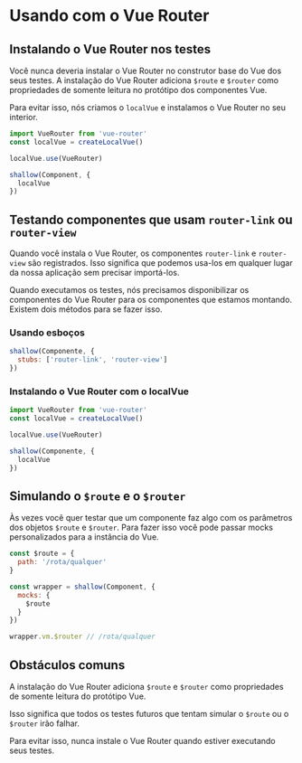 # Usando com o Vue Router

## Instalando o Vue Router nos testes

Você nunca deveria instalar o Vue Router no construtor base do Vue dos seus testes. A instalação do Vue Router adiciona `$route` e `$router` como propriedades de somente leitura no protótipo dos componentes Vue.

Para evitar isso, nós criamos o `localVue` e instalamos o Vue Router no seu interior.

```js
import VueRouter from 'vue-router'
const localVue = createLocalVue()

localVue.use(VueRouter)

shallow(Component, {
  localVue
})
```

## Testando componentes que usam `router-link` ou `router-view`

Quando você instala o Vue Router, os componentes `router-link` e `router-view` são registrados. Isso significa que podemos usa-los em qualquer lugar da nossa aplicação sem precisar importá-los.

Quando executamos os testes, nós precisamos disponibilizar os componentes do Vue Router para os componentes que estamos montando. Existem dois métodos para se fazer isso.

### Usando esboços

```js
shallow(Componente, {
  stubs: ['router-link', 'router-view']
})
```

### Instalando o Vue Router com o localVue

```js
import VueRouter from 'vue-router'
const localVue = createLocalVue()

localVue.use(VueRouter)

shallow(Componente, {
  localVue
})
```

## Simulando o `$route` e o `$router`

Às vezes você quer testar que um componente faz algo com os parâmetros dos objetos `$route` e `$router`. Para fazer isso você pode passar mocks personalizados para a instância do Vue.

```js
const $route = {
  path: '/rota/qualquer'
}

const wrapper = shallow(Component, {
  mocks: {
    $route
  }
})

wrapper.vm.$router // /rota/qualquer
```

## Obstáculos comuns

A instalação do Vue Router adiciona `$route` e `$router` como propriedades de somente leitura do protótipo Vue.

Isso significa que todos os testes futuros que tentam simular o `$route` ou o `$router` irão falhar.

Para evitar isso, nunca instale o Vue Router quando estiver executando seus testes.
